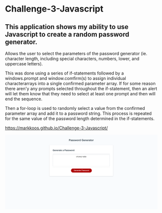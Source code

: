 # Challenge-3-Javascript

## This application shows my ability to use Javascript to create a random password generator.

Allows the user to select the parameters of the password generator (ie. character length, including special characters, numbers, lower, and uppercase letters).

This was done using a series of if-statements followed by a windows.prompt and window.comfirm(s) to assign individual characterarrays into a single confirmed parameter array. If for some reason there aren'y any prompts selected throughout the if-statement, then an alert will let them know that they need to select at least one prompt and then will end the sequence.

Then a for-loop is used to randomly select a value from the confirmed parameter array and add it to a password string. This process is repeated for the same value of the password length determined in the if-statements.

https://markkoos.github.io/Challenge-3-Javascript/

![alt text](/Assets/deployed.png)


